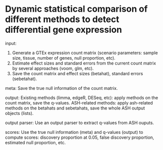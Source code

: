# Dynamic statistical comparison of different methods to detect differential gene expression

input: 
1. Generate a GTEx expression count matrix (scenario parameters: sample size, tissue, number of genes, null proportion, etc).
2. Estimate effect sizes and standard errors from the current count matrix by several approaches (voom, glm, etc).
3. Save the count matrix and effect sizes (betahat), standard errors (sebetahat).

meta: 
Save the true null information of the count matrix.

output:
Existing methods (limma, edgeR, DESeq, etc): apply methods on the count matrix, save the q-values. 
ASH-related methods: apply ash-related methods on the betahats and sebetahats, save the whole ASH output objects (lists).

output parser:
Use an output parser to extract q-values from ASH ouputs.

scores:
Use the true null information (meta) and q-values (output) to compute scores: discovery proportion at 0.05, false discovery proportion, estimated null proportion, etc. 





